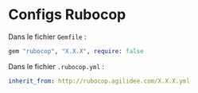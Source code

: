 # Configs Rubocop

Dans le fichier `Gemfile` :

```ruby
gem "rubocop", "X.X.X", require: false
```

Dans le fichier `.rubocop.yml` :

```yaml
inherit_from: http://rubocop.agilidee.com/X.X.X.yml
```
